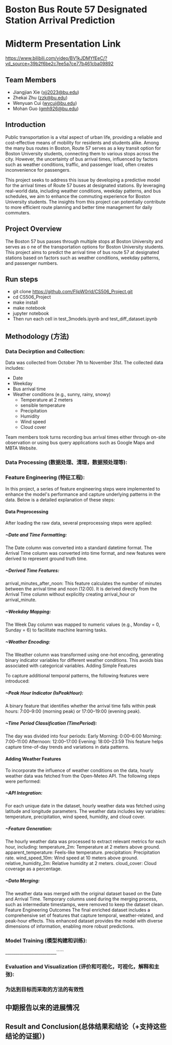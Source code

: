 
# Boston Bus Route 57 Designated Station Arrival Prediction
# Midterm Presentation Link
https://www.bilibili.com/video/BV1kJDMYfEeC/?vd_source=39b2f6be2c7ee5a7ce77b461cba09892

## Team Members

- Jiangjian Xie ([xjj2023@bu.edu](mailto:xjj2023@bu.edu))
- Zhekai Zhu ([zzk@bu.edu](mailto:zzk@bu.edu))
- Wenyuan Cui ([wycui@bu.edu](mailto:wycui@bu.edu))
- Mohan Guo ([gmh926@bu.edu](mailto:gmh926@bu.edu))

## Introduction
Public transportation is a vital aspect of urban life, providing a reliable and cost-effective means of mobility for residents and students alike. Among the many bus routes in Boston, Route 57 serves as a key transit option for Boston University students, connecting them to various stops across the city. However, the uncertainty of bus arrival times, influenced by factors such as weather conditions, traffic, and passenger load, often creates inconvenience for passengers.

This project seeks to address this issue by developing a predictive model for the arrival times of Route 57 buses at designated stations. By leveraging real-world data, including weather conditions, weekday patterns, and bus schedules, we aim to enhance the commuting experience for Boston University students. The insights from this project can potentially contribute to more efficient route planning and better time management for daily commuters.


## Project Overview

The Boston 57 bus passes through multiple stops at Boston University and serves as o
ne of the transportation options for Boston University students. This project aims to predict the arrival time of bus route 57 at designated stations based on factors such as weather conditions, weekday patterns, and passenger numbers.

## Run steps
- git clone https://github.com/FlipW0rld/CS506_Project.git
- cd CS506_Project
- make install
- make notebook
- jupyter notebook
- Then run each cell in test_3models.ipynb and test_diff_dataset.ipynb

## Methodology (方法)

### Data Decirption and Collection:

Data was collected from October 7th to November 31st. The collected data includes:

- Date
- Weekday
- Bus arrival time
- Weather conditions (e.g., sunny, rainy, snowy)
  - Temperature at 2 meters
  - sensible temperature
  - Precipitation
  - Humidity
  - Wind speed
  - Cloud cover

Team members took turns recording bus arrival times either through on-site observation or using bus query applications such as Google Maps and MBTA Website.

### Data Processing (数据处理、清理，数据预处理等):


### Feature Engineering (特征工程):
In this project, a series of feature engineering steps were implemented to enhance the model's performance and capture underlying patterns in the data. Below is a detailed explanation of these steps:

#### Data Preprocessing
After loading the raw data, several preprocessing steps were applied:

#####  ~Date and Time Formatting:
The Date column was converted into a standard datetime format.
The Arrival Time column was converted into time format, and new features were derived to represent ground truth time.
##### ~Derived Time Features:
arrival_minutes_after_noon: This feature calculates the number of minutes between the arrival time and noon (12:00). It is derived directly from the Arrival Time column without explicitly creating arrival_hour or arrival_minute.
##### ~Weekday Mapping:
The Week Day column was mapped to numeric values (e.g., Monday = 0, Sunday = 6) to facilitate machine learning tasks.
##### ~Weather Encoding:
The Weather column was transformed using one-hot encoding, generating binary indicator variables for different weather conditions. This avoids bias associated with categorical variables.
Adding Simple Features

To capture additional temporal patterns, the following features were introduced:

##### ~Peak Hour Indicator (IsPeakHour):
A binary feature that identifies whether the arrival time falls within peak hours: 7:00–9:00 (morning peak) or 17:00–19:00 (evening peak).
##### ~Time Period Classification (TimePeriod):
The day was divided into four periods:
Early Morning: 0:00–6:00
Morning: 7:00–11:00
Afternoon: 12:00–17:00
Evening: 18:00–23:59
This feature helps capture time-of-day trends and variations in data patterns.
#### Adding Weather Features
To incorporate the influence of weather conditions on the data, hourly weather data was fetched from the Open-Meteo API. The following steps were performed:

##### ~API Integration:
For each unique date in the dataset, hourly weather data was fetched using latitude and longitude parameters.
The weather data includes key variables: temperature, precipitation, wind speed, humidity, and cloud cover.
##### ~Feature Generation:
The hourly weather data was processed to extract relevant metrics for each hour, including:
temperature_2m: Temperature at 2 meters above ground.
apparent_temperature: Feels-like temperature.
precipitation: Precipitation rate.
wind_speed_10m: Wind speed at 10 meters above ground.
relative_humidity_2m: Relative humidity at 2 meters.
cloud_cover: Cloud coverage as a percentage.
##### ~Data Merging:
The weather data was merged with the original dataset based on the Date and Arrival Time. Temporary columns used during the merging process, such as intermediate timestamps, were removed to keep the dataset clean.
Feature Engineering Outcomes
The final enriched dataset includes a comprehensive set of features that capture temporal, weather-related, and peak-hour effects. This enhanced dataset provides the model with diverse dimensions of information, enabling more robust predictions.

### Model Training (模型构建和训练):


_________________________`````

### Evaluation and Visualization (评价和可视化，可视化，解释和主张):

### 为达到目标而采取的方法的有效性 









## 中期报告以来的进展情况



## Result and Conclusion(总体结果和结论（+支持这些结论的证据）)

